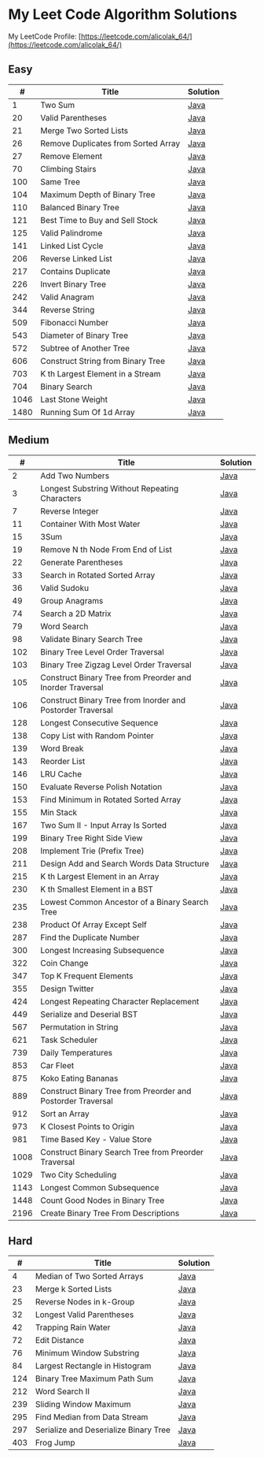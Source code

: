 # My Leet Code Algorithm Solutions

My LeetCode Profile: [https://leetcode.com/alicolak_64/](https://leetcode.com/alicolak_64/)

 ## Easy

| # |  Title  | Solution |  
|---|  -----  | -------- | 
| 1 | Two Sum | [Java](/Easy/1-TwoSum/)|
| 20 | Valid Parentheses | [Java](/Easy/20-ValidParentheses/)|
| 21 | Merge Two Sorted Lists | [Java](/Easy/21-MergeTwoSortedLists/)|
| 26 | Remove Duplicates from Sorted Array | [Java](/Easy/26-RemoveDuplicatesfromSortedArray/)|
| 27 | Remove Element | [Java](/Easy/27-RemoveElement/)|
| 70 | Climbing Stairs | [Java](/Easy/70-ClimbingStairs/)|
| 100 | Same Tree | [Java](/Easy/100-SameTree/)|
| 104 | Maximum Depth of Binary Tree | [Java](/Easy/104-MaximumDepthofBinaryTree/)|
| 110 | Balanced Binary Tree | [Java](/Easy/110-BalancedBinaryTree/)|
| 121 | Best Time to Buy and Sell Stock | [Java](/Easy/121-BestTimetoBuyandSellStock/)|
| 125 | Valid Palindrome | [Java](/Easy/125-ValidPalindrome/)|
| 141 | Linked List Cycle | [Java](/Easy/141-LinkedListCycle/)|
| 206 | Reverse Linked List | [Java](/Easy/206-ReverseLinkedList/)|
| 217 | Contains Duplicate | [Java](/Easy/217-ContainsDuplicate/)|
| 226 | Invert Binary Tree | [Java](/Easy/226-InvertBinaryTree/)|
| 242 | Valid Anagram | [Java](/Easy/242-ValidAnagram/)|
| 344 | Reverse String | [Java](/Easy/344-ReverseString/)|
| 509 | Fibonacci Number | [Java](/Easy/509-FibonacciNumber/)|
| 543 | Diameter of Binary Tree | [Java](/Easy/543-DiameterofBinaryTree/)|
| 572 | Subtree of Another Tree | [Java](/Easy/572-SubtreeofAnotherTree/)|
| 606 | Construct String from Binary Tree | [Java](/Easy/606-ConstructStringfromBinaryTree/)|
| 703 | K th Largest Element in a Stream | [Java](/Easy/703-KthLargestElementinaStream/)|
| 704 | Binary Search | [Java](/Easy/704-BinarySearch/)|
| 1046 | Last Stone Weight | [Java](/Easy/1046-LastStoneWeight/)|
| 1480 | Running Sum Of 1d Array | [Java](/Easy/1480-RunningSumof1dArray/)|

 ## Medium

| # |  Title  | Solution |  
|---|  -----  | -------- | 
| 2 | Add Two Numbers | [Java](/Medium/2-AddTwoNumbers/)|
| 3 | Longest Substring Without Repeating Characters | [Java](/Medium/3-LongestSubstringWithoutRepeatingCharacters/)|
| 7 | Reverse Integer | [Java](/Medium/7-ReverseInteger/)|
| 11 | Container With Most Water | [Java](/Medium/11-ContainerWithMostWater/)|
| 15 | 3Sum | [Java](/Medium/15-3Sum/)|
| 19 | Remove N th Node From End of List | [Java](/Medium/19-RemoveNthNodeFromEndofList/)|
| 22 | Generate Parentheses | [Java](/Medium/22-GenerateParentheses/)|
| 33 | Search in Rotated Sorted Array | [Java](/Medium/33-SearchinRotatedSortedArray/)|
| 36 | Valid Sudoku | [Java](/Medium/36-ValidSudoku/)|
| 49 | Group Anagrams | [Java](/Medium/49-GroupAnagrams/)|
| 74 | Search a 2D Matrix | [Java](/Medium/74-Searcha2DMatrix/)|
| 79 | Word Search | [Java](/Medium/79-WordSearch/)|
| 98 | Validate Binary Search Tree | [Java](/Medium/98-ValidateBinarySearchTree/)|
| 102 | Binary Tree Level Order Traversal | [Java](/Medium/102-BinaryTreeLevelOrderTraversal/)|
| 103 | Binary Tree Zigzag Level Order Traversal | [Java](/Medium/103-BinaryTreeZigzagLevelOrderTraversal/)|
| 105 | Construct Binary Tree from Preorder and Inorder Traversal | [Java](/Medium/105-ConstructBinaryTreefromPreorderandInorderTraversal/)|
| 106 | Construct Binary Tree from Inorder and Postorder Traversal | [Java](/Medium/106-ConstructBinaryTreefromInorderandPostorderTraversal/)|
| 128 | Longest Consecutive Sequence | [Java](/Medium/128-LongestConsecutiveSequence/)|
| 138 | Copy List with Random Pointer | [Java](/Medium/138-CopyListwithRandomPointer/)|
| 139 | Word Break | [Java](/Medium/139-WordBreak/)|
| 143 | Reorder List | [Java](/Medium/143-ReorderList/)|
| 146 | LRU Cache | [Java](/Medium/146-LRUCache/)|
| 150 | Evaluate Reverse Polish Notation | [Java](/Medium/150-EvaluateReversePolishNotation/)|
| 153 | Find Minimum in Rotated Sorted Array | [Java](/Medium/153-FindMinimuminRotatedSortedArray/)|
| 155 | Min Stack | [Java](/Medium/155-MinStack/)|
| 167 | Two Sum II - Input Array Is Sorted | [Java](/Medium/167-TwoSumII_InputArrayIsSorted/)|
| 199 | Binary Tree Right Side View | [Java](/Medium/199-BinaryTreeRightSideView/)|
| 208 | Implement Trie (Prefix Tree) | [Java](/Medium/208-ImplementTrie(Prefix%20Tree)/)|
| 211 | Design Add and Search Words Data Structure | [Java](/Medium/211-DesignAddandSearchWordsDataStructure/)|
| 215 | K th Largest Element in an Array | [Java](/Medium/215-KthLargestElementinanArray/)|
| 230 | K th Smallest Element in a BST | [Java](/Medium/230-KthSmallestElementinaBST/)|
| 235 | Lowest Common Ancestor of a Binary Search Tree | [Java](/Medium/235-LowestCommonAncestorofaBinarySearchTree/)|
| 238 | Product Of Array Except Self | [Java](/Medium/238-ProductOfArrayExceptSelf/)|
| 287 | Find the Duplicate Number | [Java](/Medium/287-FindtheDuplicateNumber/)|
| 300 | Longest Increasing Subsequence | [Java](/Medium/300-LongestIncreasingSubsequence/)|
| 322 | Coin Change | [Java](/Medium/322-CoinChange/)|
| 347 | Top K Frequent Elements | [Java](/Medium/347-TopKFrequentElements/)|
| 355 | Design Twitter | [Java](/Medium/355-DesignTwitter/)|
| 424 | Longest Repeating Character Replacement | [Java](/Medium/424-LongestRepeatingCharacterReplacement/)|
| 449 | Serialize and Deserial BST | [Java](/Medium/449-SerializeandDeserializeBST/)|
| 567 | Permutation in String | [Java](/Medium/567-PermutationinString/)|
| 621 | Task Scheduler | [Java](/Medium/621-TaskScheduler/)|
| 739 | Daily Temperatures | [Java](/Medium/739-DailyTemperatures/)|
| 853 | Car Fleet | [Java](/Medium/853-CarFleet/)|
| 875 | Koko Eating Bananas | [Java](/Medium/875-KokoEatingBananas/)|
| 889 | Construct Binary Tree from Preorder and Postorder Traversal | [Java](/Medium/889-ConstructBinaryTreefromPreorderandPostorderTraversal/)|
| 912 | Sort an Array | [Java](/Medium/912-SortanArray/)|
| 973 | K Closest Points to Origin | [Java](/Medium/973-KClosestPointstoOrigin/)|
| 981 | Time Based Key - Value Store | [Java](/Medium/981-TimeBased-KeyValueStore/)|
| 1008 | Construct Binary Search Tree from Preorder Traversal | [Java](/Medium/1008-ConstructBinarySearchTreefromPreorderTraversal/)|
| 1029 | Two City Scheduling | [Java](/Medium/1029-TwoCityScheduling/)|
| 1143 | Longest Common Subsequence | [Java](/Medium/1143-LongestCommonSubsequence/)|
| 1448 | Count Good Nodes in Binary Tree | [Java](/Medium/1448-CountGoodNodesinBinaryTree/)|
| 2196 | Create Binary Tree From Descriptions | [Java](/Medium/2196-CreateBinaryTreeFromDescriptions/)|

 ## Hard

| # |  Title  | Solution |  
|---|  -----  | -------- | 
| 4 | Median of Two Sorted Arrays | [Java](/Hard/4-MedianofTwoSortedArrays/)|
| 23 | Merge k Sorted Lists | [Java](/Hard/23-MergekSortedLists/)|
| 25 | Reverse Nodes in k-Group | [Java](/Hard/25-ReverseNodesink-Group/)|
| 32 | Longest Valid Parentheses | [Java](/Hard/32-LongestValidParentheses/)|
| 42 | Trapping Rain Water | [Java](/Hard/42-TrappingRainWater/)|
| 72 | Edit Distance | [Java](/Hard/72-EditDistance/)|
| 76 | Minimum Window Substring | [Java](/Hard/76-MinimumWindowSubstring/)|
| 84 | Largest Rectangle in Histogram | [Java](/Hard/84-LargestRectangleinHistogram/)|
| 124 | Binary Tree Maximum Path Sum | [Java](/Hard/124-BinaryTreeMaximumPathSum/)|
| 212 | Word Search II | [Java](/Hard/212-WordSearchII/)|
| 239 | Sliding Window Maximum | [Java](/Hard/239-SlidingWindowMaximum/)|
| 295 | Find Median from Data Stream | [Java](/Hard/295-FindMedianfromDataStream/)|
| 297 | Serialize and Deserialize Binary Tree | [Java](/Hard/297-SerializeandDeserializeBinaryTree/)|
| 403 | Frog Jump | [Java](/Hard/403-FrogJump/)|